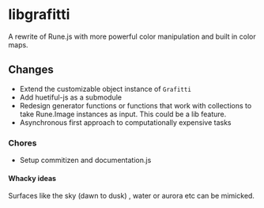 # libgrafitti

A rewrite of Rune.js with more powerful color manipulation and built in color maps.

## Changes

- Extend the customizable object instance of `Grafitti`
- Add huetiful-js as a submodule
- Redesign generator functions or functions that work with collections to take Rune.Image instances as input. This could be a lib feature.
- Asynchronous first approach to computationally expensive tasks


### Chores

- Setup commitizen and documentation.js


#### Whacky ideas

Surfaces like the sky (dawn to dusk) , water or aurora etc can be mimicked.